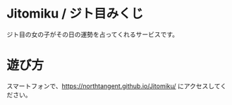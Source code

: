 # Jitomiku / ジト目みくじ
ジト目の女の子がその日の運勢を占ってくれるサービスです。
# 遊び方
スマートフォンで、<https://northtangent.github.io/Jitomiku/> にアクセスしてください。

